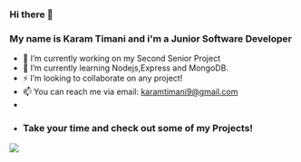 ### Hi there 👋
### My name is Karam Timani and i'm a Junior Software Developer

- 🔭 I’m currently working on my Second Senior Project
- 🌱 I’m currently learning Nodejs,Express and MongoDB.
- ⚡ I’m looking to collaborate on any project!
- 📫 You can reach me via email: karamtimani9@gmail.com
- 
- ### Take your time and check out some of my Projects!

[![](https://visitcount.itsvg.in/api?id=KaramTimani&label=Profile%20Views&color=1&icon=0&pretty=true)](https://visitcount.itsvg.in)


